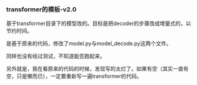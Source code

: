 ### transformer的模板-v2.0

基于transformer目录下的模型改的。目标是把decoder的步骤改成增量式的，以节约时间。

是基于原来的代码，修改了model.py与model_decode.py这两个文件。

同样也没有经过测试，不知道能否跑起来。

另外就是，我在看原来的代码的时候，发现写的太烂了。如果有空（其实一直有空，只是懒而已），一定要重新写一遍transformer的代码。
